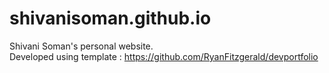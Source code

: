 # shivanisoman.github.io
Shivani Soman's personal website.
</br>
Developed using template : https://github.com/RyanFitzgerald/devportfolio

